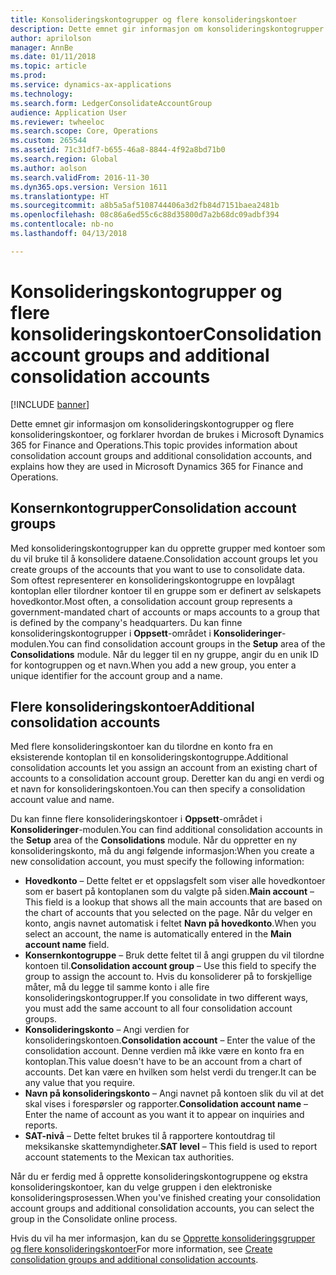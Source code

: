 ```yaml
---
title: Konsolideringskontogrupper og flere konsolideringskontoer
description: Dette emnet gir informasjon om konsolideringskontogrupper og flere konsolideringskontoer, og forklarer hvordan de brukes i Microsoft Dynamics 365 for Finance and Operations.
author: aprilolson
manager: AnnBe
ms.date: 01/11/2018
ms.topic: article
ms.prod: 
ms.service: dynamics-ax-applications
ms.technology: 
ms.search.form: LedgerConsolidateAccountGroup
audience: Application User
ms.reviewer: twheeloc
ms.search.scope: Core, Operations
ms.custom: 265544
ms.assetid: 71c31df7-b655-46a8-8844-4f92a8bd71b0
ms.search.region: Global
ms.author: aolson
ms.search.validFrom: 2016-11-30
ms.dyn365.ops.version: Version 1611
ms.translationtype: HT
ms.sourcegitcommit: a8b5a5af5108744406a3d2fb84d7151baea2481b
ms.openlocfilehash: 08c86a6ed55c6c88d35800d7a2b68dc09adbf394
ms.contentlocale: nb-no
ms.lasthandoff: 04/13/2018

---
```


# <a name="consolidation-account-groups-and-additional-consolidation-accounts"></a><span data-ttu-id="43531-103">Konsolideringskontogrupper og flere konsolideringskontoer</span><span class="sxs-lookup"><span data-stu-id="43531-103">Consolidation account groups and additional consolidation accounts</span></span>

[!INCLUDE [banner](../includes/banner.md)]

<span data-ttu-id="43531-104">Dette emnet gir informasjon om konsolideringskontogrupper og flere konsolideringskontoer, og forklarer hvordan de brukes i Microsoft Dynamics 365 for Finance and Operations.</span><span class="sxs-lookup"><span data-stu-id="43531-104">This topic provides information about consolidation account groups and additional consolidation accounts, and explains how they are used in Microsoft Dynamics 365 for Finance and Operations.</span></span>

<a name="consolidation-account-groups"></a><span data-ttu-id="43531-105">Konsernkontogrupper</span><span class="sxs-lookup"><span data-stu-id="43531-105">Consolidation account groups</span></span>
----------------------------

<span data-ttu-id="43531-106">Med konsolideringskontogrupper kan du opprette grupper med kontoer som du vil bruke til å konsolidere dataene.</span><span class="sxs-lookup"><span data-stu-id="43531-106">Consolidation account groups let you create groups of the accounts that you want to use to consolidate data.</span></span> <span data-ttu-id="43531-107">Som oftest representerer en konsolideringskontogruppe en lovpålagt kontoplan eller tilordner kontoer til en gruppe som er definert av selskapets hovedkontor.</span><span class="sxs-lookup"><span data-stu-id="43531-107">Most often, a consolidation account group represents a government-mandated chart of accounts or maps accounts to a group that is defined by the company's headquarters.</span></span> <span data-ttu-id="43531-108">Du kan finne konsolideringskontogrupper i **Oppsett**-området i **Konsolideringer**-modulen.</span><span class="sxs-lookup"><span data-stu-id="43531-108">You can find consolidation account groups in the **Setup** area of the **Consolidations** module.</span></span> <span data-ttu-id="43531-109">Når du legger til en ny gruppe, angir du en unik ID for kontogruppen og et navn.</span><span class="sxs-lookup"><span data-stu-id="43531-109">When you add a new group, you enter a unique identifier for the account group and a name.</span></span>

## <a name="additional-consolidation-accounts"></a><span data-ttu-id="43531-110">Flere konsolideringskontoer</span><span class="sxs-lookup"><span data-stu-id="43531-110">Additional consolidation accounts</span></span>
<span data-ttu-id="43531-111">Med flere konsolideringskontoer kan du tilordne en konto fra en eksisterende kontoplan til en konsolideringskontogruppe.</span><span class="sxs-lookup"><span data-stu-id="43531-111">Additional consolidation accounts let you assign an account from an existing chart of accounts to a consolidation account group.</span></span> <span data-ttu-id="43531-112">Deretter kan du angi en verdi og et navn for konsolideringskontoen.</span><span class="sxs-lookup"><span data-stu-id="43531-112">You can then specify a consolidation account value and name.</span></span> 

<span data-ttu-id="43531-113">Du kan finne flere konsolideringskontoer i **Oppsett**-området i **Konsolideringer**-modulen.</span><span class="sxs-lookup"><span data-stu-id="43531-113">You can find additional consolidation accounts in the **Setup** area of the **Consolidations** module.</span></span> <span data-ttu-id="43531-114">Når du oppretter en ny konsolideringskonto, må du angi følgende informasjon:</span><span class="sxs-lookup"><span data-stu-id="43531-114">When you create a new consolidation account, you must specify the following information:</span></span>

-   <span data-ttu-id="43531-115">**Hovedkonto** – Dette feltet er et oppslagsfelt som viser alle hovedkontoer som er basert på kontoplanen som du valgte på siden.</span><span class="sxs-lookup"><span data-stu-id="43531-115">**Main account** – This field is a lookup that shows all the main accounts that are based on the chart of accounts that you selected on the page.</span></span> <span data-ttu-id="43531-116">Når du velger en konto, angis navnet automatisk i feltet **Navn på hovedkonto**.</span><span class="sxs-lookup"><span data-stu-id="43531-116">When you select an account, the name is automatically entered in the **Main account name** field.</span></span>
-   <span data-ttu-id="43531-117">**Konsernkontogruppe** – Bruk dette feltet til å angi gruppen du vil tilordne kontoen til.</span><span class="sxs-lookup"><span data-stu-id="43531-117">**Consolidation account group** – Use this field to specify the group to assign the account to.</span></span> <span data-ttu-id="43531-118">Hvis du konsoliderer på to forskjellige måter, må du legge til samme konto i alle fire konsolideringskontogrupper.</span><span class="sxs-lookup"><span data-stu-id="43531-118">If you consolidate in two different ways, you must add the same account to all four consolidation account groups.</span></span>
-   <span data-ttu-id="43531-119">**Konsolideringskonto** – Angi verdien for konsolideringskontoen.</span><span class="sxs-lookup"><span data-stu-id="43531-119">**Consolidation account** – Enter the value of the consolidation account.</span></span> <span data-ttu-id="43531-120">Denne verdien må ikke være en konto fra en kontoplan.</span><span class="sxs-lookup"><span data-stu-id="43531-120">This value doesn't have to be an account from a chart of accounts.</span></span> <span data-ttu-id="43531-121">Det kan være en hvilken som helst verdi du trenger.</span><span class="sxs-lookup"><span data-stu-id="43531-121">It can be any value that you require.</span></span>
-   <span data-ttu-id="43531-122">**Navn på konsolideringskonto** – Angi navnet på kontoen slik du vil at det skal vises i forespørsler og rapporter.</span><span class="sxs-lookup"><span data-stu-id="43531-122">**Consolidation account name** – Enter the name of account as you want it to appear on inquiries and reports.</span></span>
-   <span data-ttu-id="43531-123">**SAT-nivå** – Dette feltet brukes til å rapportere kontoutdrag til meksikanske skattemyndigheter.</span><span class="sxs-lookup"><span data-stu-id="43531-123">**SAT level** – This field is used to report account statements to the Mexican tax authorities.</span></span> 

<span data-ttu-id="43531-124">Når du er ferdig med å opprette konsolideringskontogruppene og ekstra konsolideringskontoer, kan du velge gruppen i den elektroniske konsolideringsprosessen.</span><span class="sxs-lookup"><span data-stu-id="43531-124">When you've finished creating your consolidation account groups and additional consolidation accounts, you can select the group in the Consolidate online process.</span></span>


<span data-ttu-id="43531-125">Hvis du vil ha mer informasjon, kan du se [Opprette konsolideringsgrupper og flere konsolideringskontoer](../general-ledger/tasks/create-consolidation-groups.md)</span><span class="sxs-lookup"><span data-stu-id="43531-125">For more information, see [Create consolidation groups and additional consolidation accounts](../general-ledger/tasks/create-consolidation-groups.md).</span></span> 




